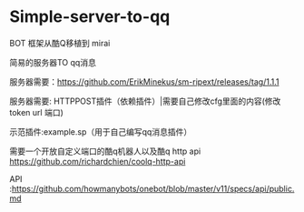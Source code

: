 # Simple-server-to-qq

BOT 框架从酷Q移植到 mirai


简易的服务器TO qq消息


服务器需要：https://github.com/ErikMinekus/sm-ripext/releases/tag/1.1.1


服务器需要: HTTPPOST插件（依赖插件）|需要自己修改cfg里面的内容(修改 token url 端口)


示范插件:example.sp（用于自己编写qq消息插件）


需要一个开放自定义端口的酷q机器人以及酷q http api https://github.com/richardchien/coolq-http-api

API :https://github.com/howmanybots/onebot/blob/master/v11/specs/api/public.md

